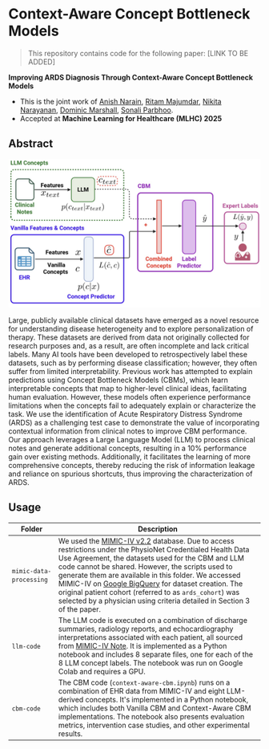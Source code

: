 # Context-Aware Concept Bottleneck Models

> This repository contains code for the following paper: [LINK TO BE ADDED]

**Improving ARDS Diagnosis Through Context-Aware Concept Bottleneck Models**
* This is the joint work of [Anish Narain](https://github.com/anish-narain), [Ritam Majumdar](https://github.com/Ritam-M), [Nikita Narayanan](https://github.com/NikitaN65), [Dominic Marshall](https://github.com/Dom-Marshall), [Sonali Parbhoo](https://github.com/sonaliparbhoo).
* Accepted at **Machine Learning for Healthcare (MLHC) 2025**

## Abstract

<p align="center">
  <img src="resources/context-aware-cbm-diagram.jpeg" alt="Context-aware CBM diagram" width="600">
</p>

Large, publicly available clinical datasets have emerged as a novel resource for understanding disease heterogeneity and to explore personalization of therapy. These datasets are derived from data not originally collected for research purposes and, as a result, are often incomplete and lack critical labels. Many AI tools have been developed to retrospectively label these datasets, such as by performing disease classification; however, they often suffer from limited interpretability. Previous work has attempted to explain predictions using Concept Bottleneck Models (CBMs), which learn interpretable concepts that map to higher-level clinical ideas, facilitating human evaluation. However, these models often experience performance limitations when the concepts fail to adequately explain or characterize the task. We use the identification of Acute Respiratory Distress Syndrome (ARDS) as a challenging test case to demonstrate the value of incorporating contextual information from clinical notes to improve CBM performance. Our approach leverages a Large Language Model (LLM) to process clinical notes and generate additional concepts, resulting in a 10% performance gain over existing methods. Additionally, it facilitates the learning of more comprehensive concepts, thereby reducing the risk of information leakage and reliance on spurious shortcuts, thus improving the characterization of ARDS.

## Usage
| Folder | Description |
| ---- | ---- |
| `mimic-data-processing` | We used the [MIMIC-IV v2.2](https://physionet.org/content/mimiciv/2.2/) database. Due to access restrictions under the PhysioNet Credentialed Health Data Use Agreement, the datasets used for the CBM and LLM code cannot be shared. However, the scripts used to generate them are available in this folder. We accessed MIMIC-IV on [Google BigQuery](https://mimic.mit.edu/docs/gettingstarted/cloud/bigquery/) for dataset creation. The original patient cohort (referred to as `ards_cohort`) was selected by a physician using criteria detailed in Section 3 of the paper.|
| `llm-code` | The LLM code is executed on a combination of discharge summaries, radiology reports, and echocardiography interpretations associated with each patient, all sourced from [MIMIC-IV Note](https://physionet.org/content/mimic-iv-note/2.2/). It is implemented as a Python notebook and includes 8 separate files, one for each of the 8 LLM concept labels. The notebook was run on Google Colab and requires a GPU. |
| `cbm-code` | The CBM code (`context-aware-cbm.ipynb`) runs on a combination of EHR data from MIMIC-IV and eight LLM-derived concepts. It's implemented in a Python notebook, which includes both Vanilla CBM and Context-Aware CBM implementations. The notebook also presents evaluation metrics, intervention case studies, and other experimental results. |